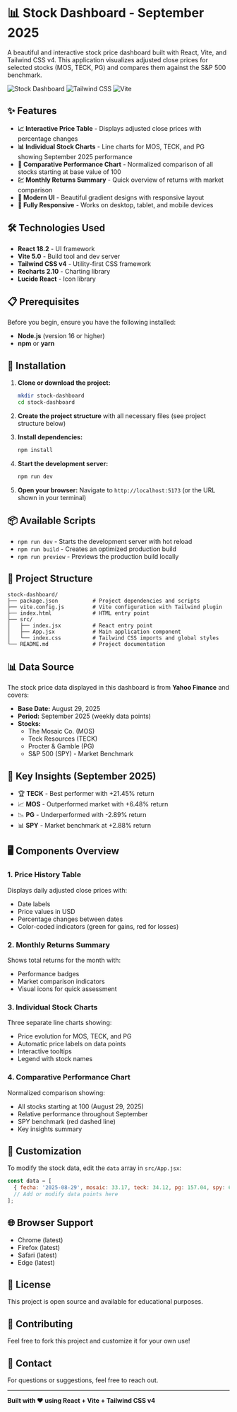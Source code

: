 # 📊 Stock Dashboard - September 2025

A beautiful and interactive stock price dashboard built with React, Vite, and Tailwind CSS v4. This application visualizes adjusted close prices for selected stocks (MOS, TECK, PG) and compares them against the S&P 500 benchmark.

![Stock Dashboard](https://img.shields.io/badge/React-18.2-blue)
![Tailwind CSS](https://img.shields.io/badge/Tailwind-v4-38bdf8)
![Vite](https://img.shields.io/badge/Vite-5.0-646cff)

## ✨ Features

- **📈 Interactive Price Table** - Displays adjusted close prices with percentage changes
- **📊 Individual Stock Charts** - Line charts for MOS, TECK, and PG showing September 2025 performance
- **🔄 Comparative Performance Chart** - Normalized comparison of all stocks starting at base value of 100
- **💹 Monthly Returns Summary** - Quick overview of returns with market comparison
- **🎨 Modern UI** - Beautiful gradient designs with responsive layout
- **📱 Fully Responsive** - Works on desktop, tablet, and mobile devices

## 🛠️ Technologies Used

- **React 18.2** - UI framework
- **Vite 5.0** - Build tool and dev server
- **Tailwind CSS v4** - Utility-first CSS framework
- **Recharts 2.10** - Charting library
- **Lucide React** - Icon library

## 📋 Prerequisites

Before you begin, ensure you have the following installed:
- **Node.js** (version 16 or higher)
- **npm** or **yarn**

## 🚀 Installation

1. **Clone or download the project:**
   ```bash
   mkdir stock-dashboard
   cd stock-dashboard
   ```

2. **Create the project structure** with all necessary files (see project structure below)

3. **Install dependencies:**
   ```bash
   npm install
   ```

4. **Start the development server:**
   ```bash
   npm run dev
   ```

5. **Open your browser:**
   Navigate to `http://localhost:5173` (or the URL shown in your terminal)

## 📦 Available Scripts

- `npm run dev` - Starts the development server with hot reload
- `npm run build` - Creates an optimized production build
- `npm run preview` - Previews the production build locally

## 📁 Project Structure

```
stock-dashboard/
├── package.json           # Project dependencies and scripts
├── vite.config.js         # Vite configuration with Tailwind plugin
├── index.html             # HTML entry point
├── src/
│   ├── index.jsx          # React entry point
│   ├── App.jsx            # Main application component
│   └── index.css          # Tailwind CSS imports and global styles
└── README.md              # Project documentation
```

## 📊 Data Source

The stock price data displayed in this dashboard is from **Yahoo Finance** and covers:
- **Base Date:** August 29, 2025
- **Period:** September 2025 (weekly data points)
- **Stocks:**
  - The Mosaic Co. (MOS)
  - Teck Resources (TECK)
  - Procter & Gamble (PG)
  - S&P 500 (SPY) - Market Benchmark

## 🎯 Key Insights (September 2025)

- 🏆 **TECK** - Best performer with +21.45% return
- 📈 **MOS** - Outperformed market with +6.48% return
- 📉 **PG** - Underperformed with -2.89% return
- 📊 **SPY** - Market benchmark at +2.88% return

## 🖥️ Components Overview

### 1. Price History Table
Displays daily adjusted close prices with:
- Date labels
- Price values in USD
- Percentage changes between dates
- Color-coded indicators (green for gains, red for losses)

### 2. Monthly Returns Summary
Shows total returns for the month with:
- Performance badges
- Market comparison indicators
- Visual icons for quick assessment

### 3. Individual Stock Charts
Three separate line charts showing:
- Price evolution for MOS, TECK, and PG
- Automatic price labels on data points
- Interactive tooltips
- Legend with stock names

### 4. Comparative Performance Chart
Normalized comparison showing:
- All stocks starting at 100 (August 29, 2025)
- Relative performance throughout September
- SPY benchmark (red dashed line)
- Key insights summary

## 🎨 Customization

To modify the stock data, edit the `data` array in `src/App.jsx`:

```javascript
const data = [
  { fecha: '2025-08-29', mosaic: 33.17, teck: 34.12, pg: 157.04, spy: 643.27, label: '29-Aug' },
  // Add or modify data points here
];
```

## 🌐 Browser Support

- Chrome (latest)
- Firefox (latest)
- Safari (latest)
- Edge (latest)

## 📝 License

This project is open source and available for educational purposes.

## 🤝 Contributing

Feel free to fork this project and customize it for your own use!

## 📧 Contact

For questions or suggestions, feel free to reach out.

---

**Built with ❤️ using React + Vite + Tailwind CSS v4**